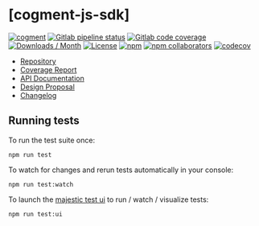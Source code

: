 # [cogment-js-sdk]

[![cogment](https://img.shields.io/badge/cogment-brightgreen.svg)][repo]
[![Gitlab pipeline status](https://img.shields.io/gitlab/pipeline/ai-r/cogment-js-sdk-1.0/develop)][repo]
[![Gitlab code coverage](https://img.shields.io/gitlab/coverage/ai-r/cogment-js-sdk-1.0/develop)][coverage]
[![Downloads / Month](https://img.shields.io/npm/dm/cogment)][npm]
[![License](https://img.shields.io/npm/l/cogment)][license]
[![npm](https://img.shields.io/npm/v/cogment)][npm]
[![npm collaborators](https://img.shields.io/npm/collaborators/cogment)][npm]
[![codecov](https://codecov.io/gl/ai-r/cogment-js-sdk-1.0/branch/develop/graph/badge.svg?token=0P3CAHGZYW)][codecov]

- [Repository][repo]
- [Coverage Report][coverage]
- [API Documentation][api-docs]
- [Design Proposal][proposal1]
- [Changelog][changelog]

## Running tests

To run the test suite once:

`npm run test`

To watch for changes and rerun tests automatically in your console:

`npm run test:watch`

To launch the [majestic test ui][majestic] to run / watch / visualize tests:

`npm run test:ui`

[repo]: https://gitlab.com/ai-r/cogment-js-sdk-1.0/
[coverage]: https://ai-r.gitlab.io/cogment-js-sdk-1.0/coverage/report
[api-docs]: https://ai-r.gitlab.io/cogment-js-sdk-1.0/
[proposal1]: https://docs.google.com/document/d/1K6qCuY-wGlNJzeJuEQEy6bALwJBFNDpJ6HB4LzU-Bq8/edit
[changelog]: CHANGELOG.md
[license]: LICENSE
[npm]: https://www.npmjs.com/package/cogment
[codecov]: https://codecov.io/gl/ai-r/cogment-js-sdk-1.0
[majestic]: https://github.com/Raathigesh/majestic
